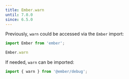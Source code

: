 ```yaml
---
title: Ember.warn
until: 7.0.0
since: 6.5.0
---
```



Previously, `warn` could be accessed via the `Ember` import:
```js
import Ember from 'ember';

Ember.warn
```

If needed, `warn` can be imported:
```js
import { warn } from '@ember/debug';
```
